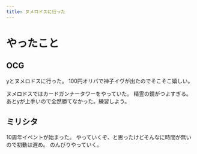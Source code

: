```yaml
---
title: ヌメロドスに行った
---
```


# やったこと

## OCG

yとヌメロドスに行った。
100円オリパで神子イヴが出たのでそこそこ嬉しい。

ヌメロドスではカードガンナータワーをやっていた。
精霊の鏡がつよすぎる。
あとyが上手いので全然勝てなかった。練習しよう。

## ミリシタ

10周年イベントが始まった。
やっていくぞ、と思ったけどそんなに時間が無いので初動は遅め。
のんびりやっていく。
